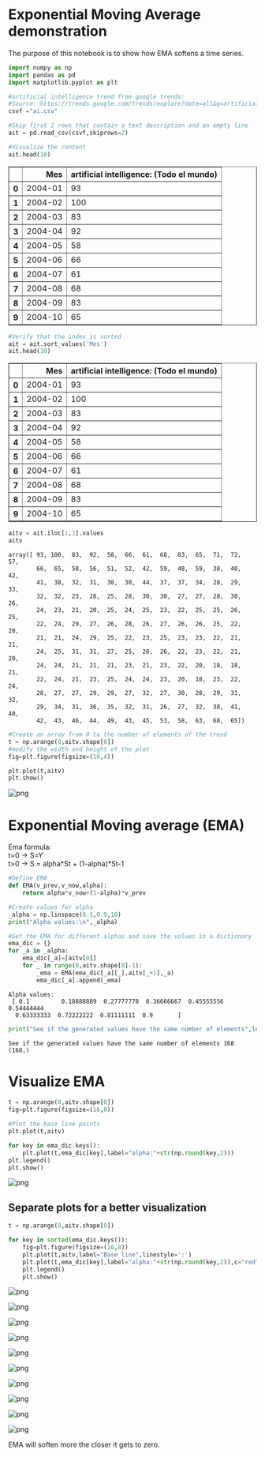 
# Exponential Moving Average demonstration

The purpose of this notebook is to show how EMA softens a time series.


```python
import numpy as np
import pandas as pd
import matplotlib.pyplot as plt
```


```python
#artificial intelligence trend from google trends:
#Source: https://trends.google.com/trends/explore?date=all&q=artificial%20intelligence
csvf ="ai.csv"

#Skip first 2 rows that contain a text description and an empty line
ait = pd.read_csv(csvf,skiprows=2)

```


```python
#Visualize the content
ait.head(10)
```




<div>
<table border="1" class="dataframe">
  <thead>
    <tr style="text-align: right;">
      <th></th>
      <th>Mes</th>
      <th>artificial intelligence: (Todo el mundo)</th>
    </tr>
  </thead>
  <tbody>
    <tr>
      <th>0</th>
      <td>2004-01</td>
      <td>93</td>
    </tr>
    <tr>
      <th>1</th>
      <td>2004-02</td>
      <td>100</td>
    </tr>
    <tr>
      <th>2</th>
      <td>2004-03</td>
      <td>83</td>
    </tr>
    <tr>
      <th>3</th>
      <td>2004-04</td>
      <td>92</td>
    </tr>
    <tr>
      <th>4</th>
      <td>2004-05</td>
      <td>58</td>
    </tr>
    <tr>
      <th>5</th>
      <td>2004-06</td>
      <td>66</td>
    </tr>
    <tr>
      <th>6</th>
      <td>2004-07</td>
      <td>61</td>
    </tr>
    <tr>
      <th>7</th>
      <td>2004-08</td>
      <td>68</td>
    </tr>
    <tr>
      <th>8</th>
      <td>2004-09</td>
      <td>83</td>
    </tr>
    <tr>
      <th>9</th>
      <td>2004-10</td>
      <td>65</td>
    </tr>
  </tbody>
</table>
</div>




```python
#Verify that the index is sorted
ait = ait.sort_values('Mes')
ait.head(10)
```




<div>
<table border="1" class="dataframe">
  <thead>
    <tr style="text-align: right;">
      <th></th>
      <th>Mes</th>
      <th>artificial intelligence: (Todo el mundo)</th>
    </tr>
  </thead>
  <tbody>
    <tr>
      <th>0</th>
      <td>2004-01</td>
      <td>93</td>
    </tr>
    <tr>
      <th>1</th>
      <td>2004-02</td>
      <td>100</td>
    </tr>
    <tr>
      <th>2</th>
      <td>2004-03</td>
      <td>83</td>
    </tr>
    <tr>
      <th>3</th>
      <td>2004-04</td>
      <td>92</td>
    </tr>
    <tr>
      <th>4</th>
      <td>2004-05</td>
      <td>58</td>
    </tr>
    <tr>
      <th>5</th>
      <td>2004-06</td>
      <td>66</td>
    </tr>
    <tr>
      <th>6</th>
      <td>2004-07</td>
      <td>61</td>
    </tr>
    <tr>
      <th>7</th>
      <td>2004-08</td>
      <td>68</td>
    </tr>
    <tr>
      <th>8</th>
      <td>2004-09</td>
      <td>83</td>
    </tr>
    <tr>
      <th>9</th>
      <td>2004-10</td>
      <td>65</td>
    </tr>
  </tbody>
</table>
</div>




```python
aitv = ait.iloc[:,1].values
aitv
```




    array([ 93, 100,  83,  92,  58,  66,  61,  68,  83,  65,  71,  72,  57,
            66,  65,  58,  56,  51,  52,  42,  59,  48,  59,  38,  40,  42,
            41,  38,  32,  31,  30,  30,  44,  37,  37,  34,  28,  29,  33,
            32,  32,  23,  28,  25,  28,  30,  30,  27,  27,  28,  30,  26,
            24,  23,  21,  20,  25,  24,  25,  23,  22,  25,  25,  26,  25,
            22,  24,  29,  27,  26,  28,  26,  27,  26,  26,  25,  22,  20,
            21,  21,  24,  29,  25,  22,  23,  25,  23,  23,  22,  21,  21,
            24,  25,  31,  31,  27,  25,  26,  26,  22,  23,  22,  21,  20,
            24,  24,  21,  21,  21,  23,  21,  23,  22,  20,  18,  18,  21,
            22,  24,  21,  23,  25,  24,  24,  23,  20,  18,  23,  22,  24,
            28,  27,  27,  29,  29,  27,  32,  27,  30,  28,  29,  31,  32,
            29,  34,  31,  36,  35,  32,  31,  26,  27,  32,  38,  41,  40,
            42,  43,  46,  44,  49,  43,  45,  53,  58,  63,  68,  65])




```python
#Create an array from 0 to the number of elements of the trend 
t = np.arange(0,aitv.shape[0])
#modify the width and height of the plot
fig=plt.figure(figsize=(16,4))

plt.plot(t,aitv)
plt.show()
```


![png](output_7_0.png)


# Exponential Moving average (EMA)

Ema formula:  
t=0 -> S=Y  
t>0 -> S = alpha*St + (1-alpha)*St-1  


```python
#Define EMA
def EMA(v_prev,v_now,alpha):
    return alpha*v_now+(1-alpha)*v_prev

#Create values for alpha
_alpha = np.linspace(0.1,0.9,10)
print("Alpha values:\n",_alpha)

#Get the EMA for different alphas and save the values in a dictionary
ema_dic = {}
for _a in _alpha:
    ema_dic[_a]=[aitv[0]]
    for _ in range(0,aitv.shape[0]-1):
        _ema = EMA(ema_dic[_a][_],aitv[_+1],_a)
        ema_dic[_a].append(_ema)
```

    Alpha values:
     [ 0.1         0.18888889  0.27777778  0.36666667  0.45555556  0.54444444
      0.63333333  0.72222222  0.81111111  0.9       ]



```python
print("See if the generated values have the same number of elements",len(ema_dic[0.1]),aitv.shape)

```

    See if the generated values have the same number of elements 168 (168,)


#  Visualize EMA


```python
t = np.arange(0,aitv.shape[0])
fig=plt.figure(figsize=(16,8))

#Plot the base line points
plt.plot(t,aitv)

for key in ema_dic.keys():
    plt.plot(t,ema_dic[key],label="alpha:"+str(np.round(key,2)))
plt.legend()
plt.show()
```


![png](output_13_0.png)


## Separate plots for a better visualization


```python
t = np.arange(0,aitv.shape[0])

for key in sorted(ema_dic.keys()):
    fig=plt.figure(figsize=(16,8))
    plt.plot(t,aitv,label="Base line",linestyle=':')
    plt.plot(t,ema_dic[key],label="alpha:"+str(np.round(key,2)),c="red")
    plt.legend()
    plt.show()
```


![png](output_15_0.png)



![png](output_15_1.png)



![png](output_15_2.png)



![png](output_15_3.png)



![png](output_15_4.png)



![png](output_15_5.png)



![png](output_15_6.png)



![png](output_15_7.png)



![png](output_15_8.png)



![png](output_15_9.png)


EMA will soften more the closer it gets to zero.


```python

```
